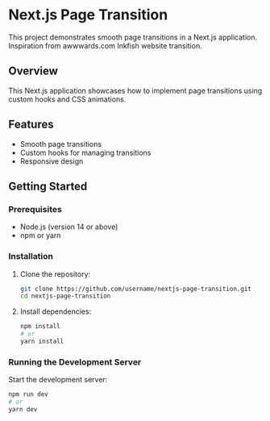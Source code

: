 # Next.js Page Transition

This project demonstrates smooth page transitions in a Next.js application. Inspiration from awwwards.com Inkfish website transition.

## Overview

This Next.js application showcases how to implement page transitions using custom hooks and CSS animations.

## Features

- Smooth page transitions
- Custom hooks for managing transitions
- Responsive design

## Getting Started

### Prerequisites

- Node.js (version 14 or above)
- npm or yarn

### Installation

1. Clone the repository:

    ```bash
    git clone https://github.com/username/nextjs-page-transition.git
    cd nextjs-page-transition
    ```

2. Install dependencies:

    ```bash
    npm install
    # or
    yarn install
    ```

### Running the Development Server

Start the development server:

```bash
npm run dev
# or
yarn dev
